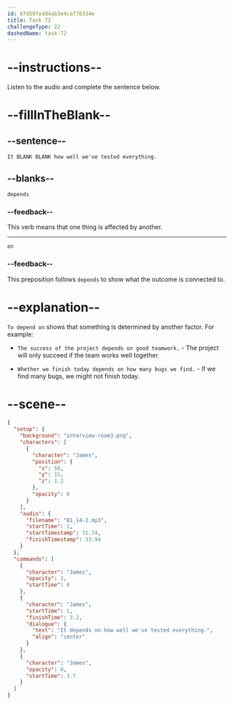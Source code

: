 ```yaml
---
id: 67d59fe4d4ab3e4caf78334e
title: Task 72
challengeType: 22
dashedName: task-72
---
```


<!-- (audio) James: It depends on how well we've tested everything. -->

# --instructions--

Listen to the audio and complete the sentence below.

# --fillInTheBlank--

## --sentence--

`It BLANK BLANK how well we've tested everything.`

## --blanks--

`depends`

### --feedback--

This verb means that one thing is affected by another.

---

`on`

### --feedback--

This preposition follows `depends` to show what the outcome is connected to.

# --explanation--

`To depend on` shows that something is determined by another factor. For example:

- `The success of the project depends on good teamwork.` - The project will only succeed if the team works well together.

- `Whether we finish today depends on how many bugs we find.` - If we find many bugs, we might not finish today.

# --scene--

```json
{
  "setup": {
    "background": "interview-room3.png",
    "characters": [
      {
        "character": "James",
        "position": {
          "x": 50,
          "y": 15,
          "z": 1.2
        },
        "opacity": 0
      }
    ],
    "audio": {
      "filename": "B1_14-2.mp3",
      "startTime": 1,
      "startTimestamp": 31.74,
      "finishTimestamp": 33.94
    }
  },
  "commands": [
    {
      "character": "James",
      "opacity": 1,
      "startTime": 0
    },
    {
      "character": "James",
      "startTime": 1,
      "finishTime": 3.2,
      "dialogue": {
        "text": "It depends on how well we've tested everything.",
        "align": "center"
      }
    },
    {
      "character": "James",
      "opacity": 0,
      "startTime": 3.7
    }
  ]
}
```
